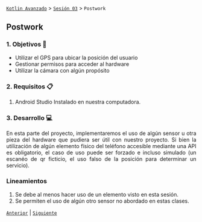 [`Kotlin Avanzado`](../../Readme.md) > [`Sesión 03`](../Readme.md) > `Postwork`

## Postwork

<div style="text-align: justify;">


### 1. Objetivos :dart:

- Utilizar el GPS para ubicar la posición del usuario
- Gestionar permisos para acceder al hardware
- Utilizar la cámara con algún propósito

### 2. Requisitos :clipboard:

1. Android Studio Instalado en nuestra computadora.


### 3. Desarrollo :computer:

En esta parte del proyecto, implementaremos el uso de algún sensor u otra pieza del hardware que pudiera ser útil con nuestro proyecto. Si bien la utilización de algún elemento físico del teléfono accesible mediante una API es obligatorio, el caso de uso puede ser forzado e incluso simulado (un escanéo de qr ficticio, el uso falso de la posición para determinar un servicio).

### Lineamientos

1. Se debe al menos hacer uso de un elemento visto en esta sesión.
2. Se permiten el uso de algún otro sensor no abordado en estas clases.

[`Anterior`](../Reto-03) | [`Siguiente`](../Postwork/Readme.md)

</div>

